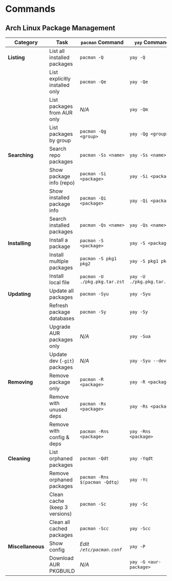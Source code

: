 # Commands

## Arch Linux Package Management

| Category          | Task                           | `pacman` Command              | `yay` Command              |
| ----------------- | ------------------------------ | ----------------------------- | -------------------------- |
| **Listing**       | List all installed packages    | `pacman -Q`                   | `yay -Q`                   |
|                   | List explicitly installed only | `pacman -Qe`                  | `yay -Qe`                  |
|                   | List packages from AUR only    | _N/A_                         | `yay -Qm`                  |
|                   | List packages by group         | `pacman -Qg <group>`          | `yay -Qg <group>`          |
| **Searching**     | Search repo packages           | `pacman -Ss <name>`           | `yay -Ss <name>`           |
|                   | Show package info (repo)       | `pacman -Si <package>`        | `yay -Si <package>`        |
|                   | Show installed package info    | `pacman -Qi <package>`        | `yay -Qi <package>`        |
|                   | Search installed packages      | `pacman -Qs <name>`           | `yay -Qs <name>`           |
| **Installing**    | Install a package              | `pacman -S <package>`         | `yay -S <package>`         |
|                   | Install multiple packages      | `pacman -S pkg1 pkg2`         | `yay -S pkg1 pkg2`         |
|                   | Install local file             | `pacman -U ./pkg.pkg.tar.zst` | `yay -U ./pkg.pkg.tar.zst` |
| **Updating**      | Update all packages            | `pacman -Syu`                 | `yay -Syu`                 |
|                   | Refresh package databases      | `pacman -Sy`                  | `yay -Sy`                  |
|                   | Upgrade AUR packages only      | _N/A_                         | `yay -Sua`                 |
|                   | Update dev (`-git`) packages   | _N/A_                         | `yay -Syu --devel`         |
| **Removing**      | Remove package only            | `pacman -R <package>`         | `yay -R <package>`         |
|                   | Remove with unused deps        | `pacman -Rs <package>`        | `yay -Rs <package>`        |
|                   | Remove with config & deps      | `pacman -Rns <package>`       | `yay -Rns <package>`       |
| **Cleaning**      | List orphaned packages         | `pacman -Qdt`                 | `yay -Yqdt`                |
|                   | Remove orphaned packages       | `pacman -Rns $(pacman -Qdtq)` | `yay -Yc`                  |
|                   | Clean cache (keep 3 versions)  | `pacman -Sc`                  | `yay -Sc`                  |
|                   | Clean all cached packages      | `pacman -Scc`                 | `yay -Scc`                 |
| **Miscellaneous** | Show config                    | _Edit `/etc/pacman.conf`_     | `yay -P`                   |
|                   | Download AUR PKGBUILD          | _N/A_                         | `yay -G <aur-package>`     |


